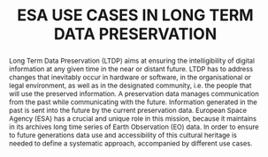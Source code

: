 ---
abstract: Long Term Data Preservation (LTDP) aims at ensuring the intelligibility
  of digital information at any given time in the near or distant future. LTDP has
  to address changes that inevitably occur in hardware or software, in the organisational
  or legal environment, as well as in the designated community, i.e. the people that
  will use the preserved information. A preservation data manages communication from
  the past while communicating with the future. Information generated in the past
  is sent into the future by the current preservation data. European Space Agency
  (ESA) has a crucial and unique role in this mission, because it maintains in its
  archives long time series of Earth Observation (EO) data. In order to ensure to
  future generations data use and accessibility of this cultural heritage is needed
  to define a systematic approach, accompanied by different use cases.
creators:
- Tona, Calogera
- Albani, Mirko
- Leone, Rosemarie
date: null
document_url: https://services.phaidra.univie.ac.at/api/object/o:293846/download
grand_parent: iPRES
institutions: []
keywords:
- ischool
- toronto
- canada
- long term data preservation (ltdp)
- data curation
- esa
- eo data
- preserve data set content (pdsc)
landing_page_url: https://phaidra.univie.ac.at/o:293846
language: eng
layout: publication
license: CC BY-NC-SA 3.0 AT
notes_url: null
parent: iPRES 2012
presentation_url: null
publication_type: paper
size: 1008905
source_name: iPRES
title: ESA USE CASES IN LONG TERM DATA PRESERVATION
year: 2012
---